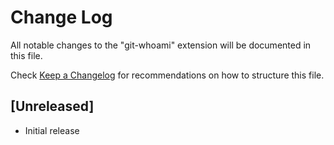 # Change Log

All notable changes to the "git-whoami" extension will be documented in this file.

Check [Keep a Changelog](http://keepachangelog.com/) for recommendations on how to structure this file.

## [Unreleased]

-   Initial release
